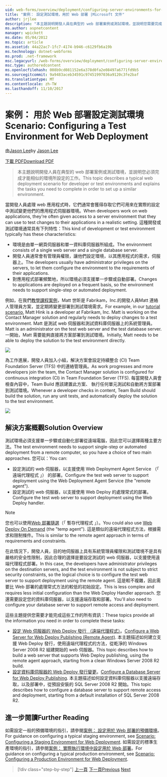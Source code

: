 ```yaml
---
uid: web-forms/overview/deployment/configuring-server-environments-for-web-deployment/scenario-configuring-a-test-environment-for-web-deployment
title: "案例： 設定測試環境，用於 Web 部署 |Microsoft 文件"
author: jrjlee
description: "本主題說明開發人員在典型的 web 部署案例或測試環境，並說明您需要完成，才能設定 si 工作..."
ms.author: aspnetcontent
manager: wpickett
ms.date: 05/04/2012
ms.topic: article
ms.assetid: 44a22ac7-1fc7-4174-b946-c6129fb6a19b
ms.technology: dotnet-webforms
ms.prod: .net-framework
msc.legacyurl: /web-forms/overview/deployment/configuring-server-environments-for-web-deployment/scenario-configuring-a-test-environment-for-web-deployment
msc.type: authoredcontent
ms.openlocfilehash: 008b9cd081152e6a378d0fa2e08497a6771fd9b5
ms.sourcegitcommit: 9a9483aceb34591c97451997036a9120c3fe2baf
ms.translationtype: MT
ms.contentlocale: zh-TW
ms.lasthandoff: 11/10/2017
---
```

<a name="scenario-configuring-a-test-environment-for-web-deployment"></a><span data-ttu-id="f2cbf-103">案例： 用於 Web 部署設定測試環境</span><span class="sxs-lookup"><span data-stu-id="f2cbf-103">Scenario: Configuring a Test Environment for Web Deployment</span></span>
====================
<span data-ttu-id="f2cbf-104">由[Jason Lee](https://github.com/jrjlee)</span><span class="sxs-lookup"><span data-stu-id="f2cbf-104">by [Jason Lee](https://github.com/jrjlee)</span></span>

[<span data-ttu-id="f2cbf-105">下載 PDF</span><span class="sxs-lookup"><span data-stu-id="f2cbf-105">Download PDF</span></span>](https://msdnshared.blob.core.windows.net/media/MSDNBlogsFS/prod.evol.blogs.msdn.com/CommunityServer.Blogs.Components.WeblogFiles/00/00/00/63/56/8130.DeployingWebAppsInEnterpriseScenarios.pdf)

> <span data-ttu-id="f2cbf-106">本主題說明開發人員在典型的 web 部署案例或測試環境，並說明您必須完成才能相似的環境所設定的工作。</span><span class="sxs-lookup"><span data-stu-id="f2cbf-106">This topic describes a typical web deployment scenario for developer or test environments and explains the tasks you need to complete in order to set up a similar environment.</span></span>


<span data-ttu-id="f2cbf-107">當開發人員處理 web 應用程式時，它們通常會獲得存取它們可用來在實際的設定中測試變更他們的應用程式伺服器環境。</span><span class="sxs-lookup"><span data-stu-id="f2cbf-107">When developers work on web applications, they're often given access to a server environment that they can use to test changes to their applications in a realistic setting.</span></span> <span data-ttu-id="f2cbf-108">這種開發或測試環境通常具有下列特性：</span><span class="sxs-lookup"><span data-stu-id="f2cbf-108">This kind of development or test environment typically has these characteristics:</span></span>

- <span data-ttu-id="f2cbf-109">環境是由單一網頁伺服器和單一資料庫伺服器所組成。</span><span class="sxs-lookup"><span data-stu-id="f2cbf-109">The environment consists of a single web server and a single database server.</span></span>
- <span data-ttu-id="f2cbf-110">開發人員通常會有管理員權限，讓他們設定環境，以其應用程式的需求，伺服器上。</span><span class="sxs-lookup"><span data-stu-id="f2cbf-110">The developers usually have administrator privileges on the servers, to let them configure the environment to the requirements of their applications.</span></span>
- <span data-ttu-id="f2cbf-111">對應用程式部署頻繁地，所以環境必須支援單一步驟或自動部署。</span><span class="sxs-lookup"><span data-stu-id="f2cbf-111">Changes to applications are deployed on a frequent basis, so the environment needs to support single-step or automated deployment.</span></span>

<span data-ttu-id="f2cbf-112">例如，在我們[教學課程案例](../deploying-web-applications-in-enterprise-scenarios/enterprise-web-deployment-scenario-overview.md)，Matt 世昕是 Fabrikam，Inc.的開發人員Matt 連絡人管理員方案，並定期將變更部署到測試環境需求。</span><span class="sxs-lookup"><span data-stu-id="f2cbf-112">For example, in our [tutorial scenario](../deploying-web-applications-in-enterprise-scenarios/enterprise-web-deployment-scenario-overview.md), Matt Hink is a developer at Fabrikam, Inc. Matt is working on the Contact Manager solution and regularly needs to deploy changes to a test environment.</span></span> <span data-ttu-id="f2cbf-113">Matt 是測試 web 伺服器和測試資料庫伺服器上的系統管理員。</span><span class="sxs-lookup"><span data-stu-id="f2cbf-113">Matt is an administrator on the test web server and the test database server.</span></span> <span data-ttu-id="f2cbf-114">一開始，Matt 需要能夠直接將方案部署到測試環境。</span><span class="sxs-lookup"><span data-stu-id="f2cbf-114">Initially, Matt needs to be able to deploy the solution to the test environment directly.</span></span>

![](scenario-configuring-a-test-environment-for-web-deployment/_static/image1.png)

<span data-ttu-id="f2cbf-115">為工作進展，開發人員加入小組，解決方案會設定持續整合 (CI) Team Foundation Server (TFS) 中的連絡管理員。</span><span class="sxs-lookup"><span data-stu-id="f2cbf-115">As work progresses and more developers join the team, the Contact Manager solution is configured for continuous integration (CI) in Team Foundation Server (TFS).</span></span> <span data-ttu-id="f2cbf-116">每當開發人員會檢查內容中，Team Build 應該建置此方案、 執行任何單元測試和自動將方案部署到測試環境。</span><span class="sxs-lookup"><span data-stu-id="f2cbf-116">Whenever a developer checks in content, Team Build should build the solution, run any unit tests, and automatically deploy the solution to the test environment.</span></span>

![](scenario-configuring-a-test-environment-for-web-deployment/_static/image2.png)

## <a name="solution-overview"></a><span data-ttu-id="f2cbf-117">解決方案概觀</span><span class="sxs-lookup"><span data-stu-id="f2cbf-117">Solution Overview</span></span>

<span data-ttu-id="f2cbf-118">測試環境必須支援單一步驟或自動化部署從遠端電腦，因此您可以選擇兩種主要方法。</span><span class="sxs-lookup"><span data-stu-id="f2cbf-118">The test environment needs to support single-step or automated deployment from a remote computer, so you have a choice of two main approaches.</span></span> <span data-ttu-id="f2cbf-119">您可以：</span><span class="sxs-lookup"><span data-stu-id="f2cbf-119">You can:</span></span>

- <span data-ttu-id="f2cbf-120">設定測試的 web 伺服器，以支援使用 Web Deployment Agent Service （「 遠端代理程式 」） 的部署。</span><span class="sxs-lookup"><span data-stu-id="f2cbf-120">Configure the test web server to support deployment using the Web Deployment Agent Service (the "remote agent").</span></span>
- <span data-ttu-id="f2cbf-121">設定測試的 web 伺服器，以支援使用 Web Deploy 的處理常式的部署。</span><span class="sxs-lookup"><span data-stu-id="f2cbf-121">Configure the test web server to support deployment using the Web Deploy handler.</span></span>

> [!NOTE]
> <span data-ttu-id="f2cbf-122">您也可以使用[Web 部署隨選](https://technet.microsoft.com/en-us/library/ee517345(WS.10).aspx)（「 暫存代理程式 」）。</span><span class="sxs-lookup"><span data-stu-id="f2cbf-122">You could also use [Web Deploy On Demand](https://technet.microsoft.com/en-us/library/ee517345(WS.10).aspx) (the "temp agent").</span></span> <span data-ttu-id="f2cbf-123">這是類似的遠端代理程式方法，根據需求和限制條件。</span><span class="sxs-lookup"><span data-stu-id="f2cbf-123">This is similar to the remote agent approach in terms of requirements and constraints.</span></span>


<span data-ttu-id="f2cbf-124">在此情況下，開發人員，目的地伺服器上具有系統管理員權限和測試環境不是具有嚴格的安全性限制，因此合理的選擇是要設定測試的 web 伺服器，以支援使用遠端代理程式部署。</span><span class="sxs-lookup"><span data-stu-id="f2cbf-124">In this case, the developers have administrator privileges on the destination servers, and the test environment is not subject to strict security constraints, so the logical choice is to configure the test web server to support deployment using the remote agent.</span></span> <span data-ttu-id="f2cbf-125">這是較不複雜，因此需要比 Web 部署的處理常式方法的較低的初始設定。</span><span class="sxs-lookup"><span data-stu-id="f2cbf-125">This is less complex and requires less initial configuration than the Web Deploy Handler approach.</span></span> <span data-ttu-id="f2cbf-126">您還需要設定您的資料庫伺服器，以支援遠端存取和部署。</span><span class="sxs-lookup"><span data-stu-id="f2cbf-126">You'll also need to configure your database server to support remote access and deployment.</span></span>

<span data-ttu-id="f2cbf-127">這些主題提供您需要才能完成這些工作的所有資訊：</span><span class="sxs-lookup"><span data-stu-id="f2cbf-127">These topics provide all the information you need in order to complete these tasks:</span></span>

- <span data-ttu-id="f2cbf-128">[設定 Web 伺服器的 Web Deploy 發行 （遠端代理程式）](configuring-a-web-server-for-web-deploy-publishing-remote-agent.md)。</span><span class="sxs-lookup"><span data-stu-id="f2cbf-128">[Configure a Web Server for Web Deploy Publishing (Remote Agent)](configuring-a-web-server-for-web-deploy-publishing-remote-agent.md).</span></span> <span data-ttu-id="f2cbf-129">本主題描述如何建立支援 Web Deploy 發行，使用遠端代理程式的方法，從乾淨的 Windows Server 2008 R2 組建開始的 web 伺服器。</span><span class="sxs-lookup"><span data-stu-id="f2cbf-129">This topic describes how to build a web server that supports Web Deploy publishing, using the remote agent approach, starting from a clean Windows Server 2008 R2 build.</span></span>
- <span data-ttu-id="f2cbf-130">[設定資料庫伺服器的 Web Deploy 發行變更](configuring-a-database-server-for-web-deploy-publishing.md)。</span><span class="sxs-lookup"><span data-stu-id="f2cbf-130">[Configure a Database Server for Web Deploy Publishing](configuring-a-database-server-for-web-deploy-publishing.md).</span></span> <span data-ttu-id="f2cbf-131">本主題描述如何設定資料庫伺服器以支援遠端存取，以及部署中，從預設安裝的 SQL Server 2008 R2 開始。</span><span class="sxs-lookup"><span data-stu-id="f2cbf-131">This topic describes how to configure a database server to support remote access and deployment, starting from a default installation of SQL Server 2008 R2.</span></span>

## <a name="further-reading"></a><span data-ttu-id="f2cbf-132">進一步閱讀</span><span class="sxs-lookup"><span data-stu-id="f2cbf-132">Further Reading</span></span>

<span data-ttu-id="f2cbf-133">如需設定一般的預備環境的指引，請參閱[案例： 設定用於 Web 部署的預備環境](scenario-configuring-a-staging-environment-for-web-deployment.md)。</span><span class="sxs-lookup"><span data-stu-id="f2cbf-133">For guidance on configuring a typical staging environment, see [Scenario: Configuring a Staging Environment for Web Deployment](scenario-configuring-a-staging-environment-for-web-deployment.md).</span></span> <span data-ttu-id="f2cbf-134">如需設定的標準生產環境的指引，請參閱[案例： 實際執行環境中設定用於 Web 部署](scenario-configuring-a-production-environment-for-web-deployment.md)。</span><span class="sxs-lookup"><span data-stu-id="f2cbf-134">For guidance on configuring a typical production environment, see [Scenario: Configuring a Production Environment for Web Deployment](scenario-configuring-a-production-environment-for-web-deployment.md).</span></span>

>[!div class="step-by-step"]
<span data-ttu-id="f2cbf-135">[上一頁](choosing-the-right-approach-to-web-deployment.md)
[下一頁](scenario-configuring-a-staging-environment-for-web-deployment.md)</span><span class="sxs-lookup"><span data-stu-id="f2cbf-135">[Previous](choosing-the-right-approach-to-web-deployment.md)
[Next](scenario-configuring-a-staging-environment-for-web-deployment.md)</span></span>
